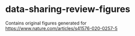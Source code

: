 # data-sharing-review-figures
Contains original figures generated for https://www.nature.com/articles/s41576-020-0257-5
